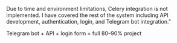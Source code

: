 
Due to time and environment limitations, Celery integration is not implemented. I have covered the rest of the system including API development, authentication, login, and Telegram bot integration.”

Telegram bot + API + login form = full 80–90% project

